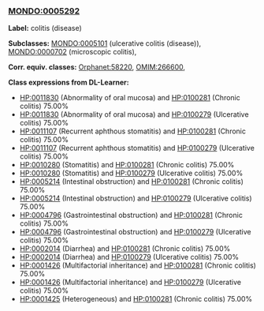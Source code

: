 
### [MONDO:0005292](http://purl.obolibrary.org/obo/MONDO_0005292)
**Label:** colitis (disease)

**Subclasses:** [MONDO:0005101](http://purl.obolibrary.org/obo/MONDO_0005101) (ulcerative colitis (disease)), [MONDO:0000702](http://purl.obolibrary.org/obo/MONDO_0000702) (microscopic colitis), 

**Corr. equiv. classes:** [Orphanet:58220](http://www.orpha.net/ORDO/Orphanet_58220), [OMIM:266600](http://purl.obolibrary.org/obo/OMIM_266600), 

**Class expressions from DL-Learner:**

- [HP:0011830](http://purl.obolibrary.org/obo/HP_0011830) (Abnormality of oral mucosa) and [HP:0100281](http://purl.obolibrary.org/obo/HP_0100281) (Chronic colitis) 75.00%
- [HP:0011830](http://purl.obolibrary.org/obo/HP_0011830) (Abnormality of oral mucosa) and [HP:0100279](http://purl.obolibrary.org/obo/HP_0100279) (Ulcerative colitis) 75.00%
- [HP:0011107](http://purl.obolibrary.org/obo/HP_0011107) (Recurrent aphthous stomatitis) and [HP:0100281](http://purl.obolibrary.org/obo/HP_0100281) (Chronic colitis) 75.00%
- [HP:0011107](http://purl.obolibrary.org/obo/HP_0011107) (Recurrent aphthous stomatitis) and [HP:0100279](http://purl.obolibrary.org/obo/HP_0100279) (Ulcerative colitis) 75.00%
- [HP:0010280](http://purl.obolibrary.org/obo/HP_0010280) (Stomatitis) and [HP:0100281](http://purl.obolibrary.org/obo/HP_0100281) (Chronic colitis) 75.00%
- [HP:0010280](http://purl.obolibrary.org/obo/HP_0010280) (Stomatitis) and [HP:0100279](http://purl.obolibrary.org/obo/HP_0100279) (Ulcerative colitis) 75.00%
- [HP:0005214](http://purl.obolibrary.org/obo/HP_0005214) (Intestinal obstruction) and [HP:0100281](http://purl.obolibrary.org/obo/HP_0100281) (Chronic colitis) 75.00%
- [HP:0005214](http://purl.obolibrary.org/obo/HP_0005214) (Intestinal obstruction) and [HP:0100279](http://purl.obolibrary.org/obo/HP_0100279) (Ulcerative colitis) 75.00%
- [HP:0004796](http://purl.obolibrary.org/obo/HP_0004796) (Gastrointestinal obstruction) and [HP:0100281](http://purl.obolibrary.org/obo/HP_0100281) (Chronic colitis) 75.00%
- [HP:0004796](http://purl.obolibrary.org/obo/HP_0004796) (Gastrointestinal obstruction) and [HP:0100279](http://purl.obolibrary.org/obo/HP_0100279) (Ulcerative colitis) 75.00%
- [HP:0002014](http://purl.obolibrary.org/obo/HP_0002014) (Diarrhea) and [HP:0100281](http://purl.obolibrary.org/obo/HP_0100281) (Chronic colitis) 75.00%
- [HP:0002014](http://purl.obolibrary.org/obo/HP_0002014) (Diarrhea) and [HP:0100279](http://purl.obolibrary.org/obo/HP_0100279) (Ulcerative colitis) 75.00%
- [HP:0001426](http://purl.obolibrary.org/obo/HP_0001426) (Multifactorial inheritance) and [HP:0100281](http://purl.obolibrary.org/obo/HP_0100281) (Chronic colitis) 75.00%
- [HP:0001426](http://purl.obolibrary.org/obo/HP_0001426) (Multifactorial inheritance) and [HP:0100279](http://purl.obolibrary.org/obo/HP_0100279) (Ulcerative colitis) 75.00%
- [HP:0001425](http://purl.obolibrary.org/obo/HP_0001425) (Heterogeneous) and [HP:0100281](http://purl.obolibrary.org/obo/HP_0100281) (Chronic colitis) 75.00%


